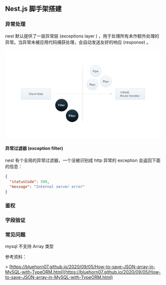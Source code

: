 ## Nest.js 脚手架搭建 
### 异常处理

nest 默认提供了一层异常层 (exceptions layer ) ，用于处理所有未作额外处理的异常。当异常未被应用代码捕获处理，会自动发送友好的响应 (response) 。

![filter](filter.png)

#### 异常过滤器 (exception filter)

nest 有个全局的异常过滤器，一个没被识别成 http 异常的 exception 会返回下面的信息：

``` json
{
  "statusCode": 500,
  "message": "Internal server error"
}
```

### 鉴权

### 字段验证

### 常见问题

mysql 不支持 Array 类型

参考资料：

\> [https://bluehorn07.github.io/2020/09/05/How-to-save-JSON-array-in-MySQL-with-TypeORM.html](https://bluehorn07.github.io/2020/09/05/How-to-save-JSON-array-in-MySQL-with-TypeORM.html)
